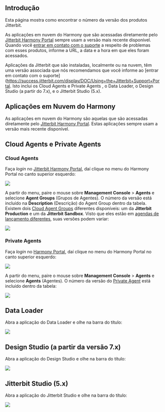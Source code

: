 [//]: # (Descobrindo a Minha Versão Jitterbit)
[//]: # (This is a translation of Version 26, published on June 29, 2021.)

## Introdução

Esta página mostra como encontrar o número da versão dos produtos
Jitterbit.

As aplicações em nuvem do Harmony que são acessadas diretamente pelo
[Jitterbit Harmony Portal](https://success.jitterbit.com/display/DOC/Jitterbit+Harmony+Portal) sempre usam a versão mais recente
disponível. Quando você [entrar em contato com o suporte](https://success.jitterbit.com/display/DOC/Using+the+Jitterbit+Support+Portal) a
respeito de problemas com esses produtos, informe a URL, a data e a hora
em que eles foram acessados.

Aplicações da Jitterbit que são instaladas, localmente ou na nuvem, têm
uma versão associada que nós recomendamos que você informe ao [entrar
em contato com o suporte](https://success.jitterbit.com/display/DOC/Using+the+Jitterbit+Support+Portal. Isto inclui os Cloud Agents e Private
Agents , o Data Loader, o Design Studio (a partir do 7.x), e o Jitterbit
Studio (5.x).


## Aplicações em Nuvem do Harmony

As aplicações em nuvem do Harmony são aquelas que são acessadas
diretamente pelo [Jitterbit Harmony Portal](https://success.jitterbit.com/display/DOC/Jitterbit+Harmony+Portal). Estas aplicações
sempre usam a versão mais recente disponível.


## Cloud Agents e Private Agents

### Cloud Agents

Faça *login* no [Jitterbit Harmony Portal](https://success.jitterbit.com/display/DOC/Jitterbit+Harmony+Portal), daí clique no menu do
Harmony Portal no canto superior esquerdo:

<span class="confluence-embedded-file-wrapper"><img
src="https://success.jitterbit.com/download/attachments/57803016/image2018-12-3_8-12-25.png?version=1&amp;modificationDate=1543851797114&amp;api=v2"
class="confluence-embedded-image"
data-image-src="https://success.jitterbit.com/download/attachments/57803016/image2018-12-3_8-12-25.png?version=1&amp;modificationDate=1543851797114&amp;api=v2"
data-unresolved-comment-count="0" data-linked-resource-id="87524387"
data-linked-resource-version="1" data-linked-resource-type="attachment"
data-linked-resource-default-alias="image2018-12-3_8-12-25.png"
data-base-url="https://success.jitterbit.com"
data-linked-resource-content-type="image/png"
data-linked-resource-container-id="57803016"
data-linked-resource-container-version="26" /></span>

A partir do menu, paire o mouse sobre **Management Console** \>
**Agents** e selecione **Agent Groups** (Grupos de Agentes). O número da
versão está incluído na **Description** (Descrição) do Agent Group
dentro da tabela. Existem dois [Cloud Agent Groups](https://success.jitterbit.com/display/DOC/Cloud+Agent+Groups) diferentes
disponíveis: um da **Jitterbit Production** e um da **Jitterbit
Sandbox**. Visto que eles estão em [agendas de lançamento
diferentes](https://success.jitterbit.com/display/DOC/Cloud+Agent+Groups), suas versões podem variar:

<span class="confluence-embedded-file-wrapper"><img
src="https://success.jitterbit.com/download/attachments/57803016/Screen%20Shot%202018-09-07%20at%2011.25.20%20AM.png?version=1&amp;modificationDate=1536345136310&amp;api=v2"
class="confluence-embedded-image"
data-image-src="https://success.jitterbit.com/download/attachments/57803016/Screen%20Shot%202018-09-07%20at%2011.25.20%20AM.png?version=1&amp;modificationDate=1536345136310&amp;api=v2"
data-unresolved-comment-count="0" data-linked-resource-id="83526767"
data-linked-resource-version="1" data-linked-resource-type="attachment"
data-linked-resource-default-alias="Screen Shot 2018-09-07 at 11.25.20 AM.png"
data-base-url="https://success.jitterbit.com"
data-linked-resource-content-type="image/png"
data-linked-resource-container-id="57803016"
data-linked-resource-container-version="26" /></span>

### Private Agents

Faça *login* no <a href="https://login.jitterbit.com/" class="external-link"
rel="nofollow">Harmony Portal</a>, daí clique no menu do Harmony
Portal no canto superior esquerdo:

<span class="confluence-embedded-file-wrapper"><img
src="https://success.jitterbit.com/download/attachments/57803016/image2018-12-3_8-12-25.png?version=1&amp;modificationDate=1543851797114&amp;api=v2"
class="confluence-embedded-image"
data-image-src="https://success.jitterbit.com/download/attachments/57803016/image2018-12-3_8-12-25.png?version=1&amp;modificationDate=1543851797114&amp;api=v2"
data-unresolved-comment-count="0" data-linked-resource-id="87524387"
data-linked-resource-version="1" data-linked-resource-type="attachment"
data-linked-resource-default-alias="image2018-12-3_8-12-25.png"
data-base-url="https://success.jitterbit.com"
data-linked-resource-content-type="image/png"
data-linked-resource-container-id="57803016"
data-linked-resource-container-version="26" /></span>

A partir do menu, paire o mouse sobre **Management Console** \>
**Agents** e selecione **Agents** (Agentes). O número da versão do
[Private Agent](https://success.jitterbit.com/display/DOC/Private+Agents) está incluído dentro da tabela:

<span class="confluence-embedded-file-wrapper"><img
src="https://success.jitterbit.com/download/attachments/57803016/Screen%20Shot%202018-09-07%20at%2011.28.35%20AM.png?version=3&amp;modificationDate=1536345409899&amp;api=v2"
class="confluence-embedded-image"
data-image-src="https://success.jitterbit.com/download/attachments/57803016/Screen%20Shot%202018-09-07%20at%2011.28.35%20AM.png?version=3&amp;modificationDate=1536345409899&amp;api=v2"
data-unresolved-comment-count="0" data-linked-resource-id="83526768"
data-linked-resource-version="3" data-linked-resource-type="attachment"
data-linked-resource-default-alias="Screen Shot 2018-09-07 at 11.28.35 AM.png"
data-base-url="https://success.jitterbit.com"
data-linked-resource-content-type="image/png"
data-linked-resource-container-id="57803016"
data-linked-resource-container-version="26" /></span>


## Data Loader

Abra a aplicação do Data Loader e olhe na barra do título:

<span class="confluence-embedded-file-wrapper"><img
src="https://success.jitterbit.com/download/attachments/57803016/data-loader-version.png?version=1&amp;modificationDate=1526049660414&amp;api=v2"
class="confluence-embedded-image"
data-image-src="https://success.jitterbit.com/download/attachments/57803016/data-loader-version.png?version=1&amp;modificationDate=1526049660414&amp;api=v2"
data-unresolved-comment-count="0" data-linked-resource-id="77110592"
data-linked-resource-version="1" data-linked-resource-type="attachment"
data-linked-resource-default-alias="data-loader-version.png"
data-base-url="https://success.jitterbit.com"
data-linked-resource-content-type="image/png"
data-linked-resource-container-id="57803016"
data-linked-resource-container-version="26" /></span>


## Design Studio (a partir da versão 7.x)

Abra a aplicação do Design Studio e olhe na barra do título:

<span class="confluence-embedded-file-wrapper"><img
src="https://success.jitterbit.com/download/attachments/57803016/studio-harmony-version.png?version=1&amp;modificationDate=1526049660367&amp;api=v2"
class="confluence-embedded-image"
data-image-src="https://success.jitterbit.com/download/attachments/57803016/studio-harmony-version.png?version=1&amp;modificationDate=1526049660367&amp;api=v2"
data-unresolved-comment-count="0" data-linked-resource-id="77110589"
data-linked-resource-version="1" data-linked-resource-type="attachment"
data-linked-resource-default-alias="studio-harmony-version.png"
data-base-url="https://success.jitterbit.com"
data-linked-resource-content-type="image/png"
data-linked-resource-container-id="57803016"
data-linked-resource-container-version="26" /></span>


## Jitterbit Studio (5.x)

Abra a aplicação do Jitterbit Studio e olhe na barra do título:

<span class="confluence-embedded-file-wrapper"><img
src="https://success.jitterbit.com/download/attachments/57803016/studio-5-version-sm.png?version=1&amp;modificationDate=1526049660430&amp;api=v2"
class="confluence-embedded-image"
data-image-src="https://success.jitterbit.com/download/attachments/57803016/studio-5-version-sm.png?version=1&amp;modificationDate=1526049660430&amp;api=v2"
data-unresolved-comment-count="0" data-linked-resource-id="77110593"
data-linked-resource-version="1" data-linked-resource-type="attachment"
data-linked-resource-default-alias="studio-5-version-sm.png"
data-base-url="https://success.jitterbit.com"
data-linked-resource-content-type="image/png"
data-linked-resource-container-id="57803016"
data-linked-resource-container-version="26" /></span>
